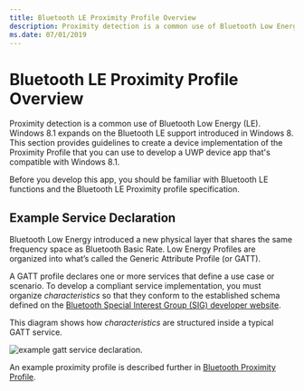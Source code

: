```yaml
---
title: Bluetooth LE Proximity Profile Overview
description: Proximity detection is a common use of Bluetooth Low Energy (LE).
ms.date: 07/01/2019
---
```


# Bluetooth LE Proximity Profile Overview


Proximity detection is a common use of Bluetooth Low Energy (LE). Windows 8.1 expands on the Bluetooth LE support introduced in Windows 8. This section provides guidelines to create a device implementation of the Proximity Profile that you can use to develop a UWP device app that's compatible with Windows 8.1.

Before you develop this app, you should be familiar with Bluetooth LE functions and the Bluetooth LE Proximity profile specification.

## <span id="Example_Service_Declaration"></span><span id="example_service_declaration"></span><span id="EXAMPLE_SERVICE_DECLARATION"></span>Example Service Declaration


Bluetooth Low Energy introduced a new physical layer that shares the same frequency space as Bluetooth Basic Rate. Low Energy Profiles are organized into what’s called the Generic Attribute Profile (or GATT).

A GATT profile declares one or more services that define a use case or scenario. To develop a compliant service implementation, you must organize *characteristics* so that they conform to the established schema defined on the [Bluetooth Special Interest Group (SIG) developer website](https://go.microsoft.com/fwlink/p/?linkid=320723).

This diagram shows how *characteristics* are structured inside a typical GATT service.

![example gatt service declaration.](images/bthleservicedeclaration.png)

An example proximity profile is described further in [Bluetooth Proximity Profile](bluetooth-proximity-profile.md).

 

 





